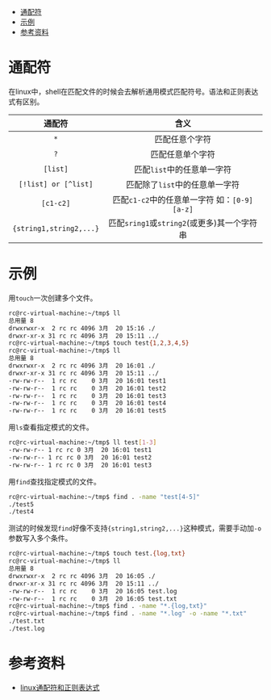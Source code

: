 - [通配符](#通配符)
- [示例](#示例)
- [参考资料](#参考资料)

# 通配符

在linux中，shell在匹配文件的时候会去解析通用模式匹配符号。语法和正则表达式有区别。

| 通配符 | 含义 |
| :--: | :--: |
| `*` | 匹配任意个字符 |
| `?` | 匹配任意单个字符 |
| `[list]` | 匹配`list`中的任意单一字符 |
| `[!list] or [^list]` | 匹配除了`list`中的任意单一字符 |
| `[c1-c2]` | 匹配`c1-c2`中的任意单一字符 如：`[0-9] [a-z]` |
| `{string1,string2,...}` | 匹配`sring1`或`string2`(或更多)其一个字符串 |

# 示例

用`touch`一次创建多个文件。

```bash
rc@rc-virtual-machine:~/tmp$ ll
总用量 8
drwxrwxr-x  2 rc rc 4096 3月  20 15:16 ./
drwxr-xr-x 31 rc rc 4096 3月  20 15:11 ../
rc@rc-virtual-machine:~/tmp$ touch test{1,2,3,4,5}
rc@rc-virtual-machine:~/tmp$ ll
总用量 8
drwxrwxr-x  2 rc rc 4096 3月  20 16:01 ./
drwxr-xr-x 31 rc rc 4096 3月  20 15:11 ../
-rw-rw-r--  1 rc rc    0 3月  20 16:01 test1
-rw-rw-r--  1 rc rc    0 3月  20 16:01 test2
-rw-rw-r--  1 rc rc    0 3月  20 16:01 test3
-rw-rw-r--  1 rc rc    0 3月  20 16:01 test4
-rw-rw-r--  1 rc rc    0 3月  20 16:01 test5
```

用`ls`查看指定模式的文件。

```bash
rc@rc-virtual-machine:~/tmp$ ll test[1-3]
-rw-rw-r-- 1 rc rc 0 3月  20 16:01 test1
-rw-rw-r-- 1 rc rc 0 3月  20 16:01 test2
-rw-rw-r-- 1 rc rc 0 3月  20 16:01 test3
```

用`find`查找指定模式的文件。

```bash
rc@rc-virtual-machine:~/tmp$ find . -name "test[4-5]"
./test5
./test4
```

测试的时候发现`find`好像不支持`{string1,string2,...}`这种模式，需要手动加`-o`参数写入多个条件。

```bash
rc@rc-virtual-machine:~/tmp$ touch test.{log,txt}
rc@rc-virtual-machine:~/tmp$ ll
总用量 8
drwxrwxr-x  2 rc rc 4096 3月  20 16:05 ./
drwxr-xr-x 31 rc rc 4096 3月  20 15:11 ../
-rw-rw-r--  1 rc rc    0 3月  20 16:05 test.log
-rw-rw-r--  1 rc rc    0 3月  20 16:05 test.txt
rc@rc-virtual-machine:~/tmp$ find . -name "*.{log,txt}"
rc@rc-virtual-machine:~/tmp$ find . -name "*.log" -o -name "*.txt"
./test.txt
./test.log

```

# 参考资料

- [linux通配符和正则表达式](https://blog.csdn.net/youmatterhsp/article/details/80528761)
